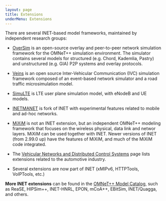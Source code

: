 ```yaml
---
layout: page
title: Extensions
underMenu: Extensions
---
```


There are several INET-based model frameworks, maintained by independent research groups:

*   [OverSim][1] is an open-source overlay and peer-to-peer network simulation framework for the OMNeT++ simulation environment. The simulator contains several models for structured (e.g. Chord, Kademlia, Pastry) and unstructured (e.g. GIA) P2P systems and overlay protocols.

*   [Veins][2] is an open source Inter-Vehicular Communication (IVC) simulation framework composed of an event-based network simulator and a road traffic microsimulation model.

*   [SimuLTE][3] is LTE user plane simulation model, with eNodeB and UE models.

*   [INETMANET][4] is fork of INET with experimental features related to mobile and ad-hoc networks.

*   [MiXiM][5] is not an INET extension, but an independent OMNeT++ modeling framework that focuses on the wireless physical, data link and networ layers. MiXiM can be used together with INET. Newer versions of INET (from 2.99.0 up) have the features of MiXiM, and much of the MiXiM code integrated.

*   The [Vehicular Networks and Distributed Control Systems][6] page lists extensions related to the automotive industry.

*   Several extensions are now part of INET (xMIPv6, HTTPTools, VoIPTools, etc.)

**More INET extensions** can be found in the [OMNeT++ Model Catalog][7], such as ReaSE, HIPSim++, INET-HNRL, EPON, mCoA++, EBitSim, INET/Quagga, and others.

 [1]: http://www.oversim.org
 [2]: http://veins.car2x.org/
 [3]: http://github.com/inet-framework/simulte
 [4]: http://github.com/aarizaq/inetmanet-2.0
 [5]: http://mixim.sourceforge.net
 [6]: http://vehicular.omnetpp.org
 [7]: http://www.omnetpp.org/models/catalog